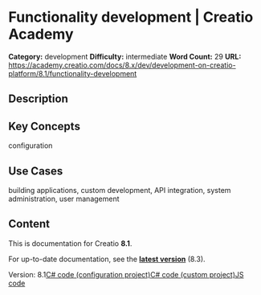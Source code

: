 # Functionality development | Creatio Academy

**Category:** development **Difficulty:** intermediate **Word Count:** 29
**URL:**
https://academy.creatio.com/docs/8.x/dev/development-on-creatio-platform/8.1/functionality-development

## Description

## Key Concepts

configuration

## Use Cases

building applications, custom development, API integration, system
administration, user management

## Content

This is documentation for Creatio **8.1**.

For up-to-date documentation, see the
**[latest version](/docs/8.x/dev/development-on-creatio-platform/functionality-development)**
(8.3).

Version:
8.1[C# code (configuration project)](/docs/8.x/dev/development-on-creatio-platform/8.1/development-tools/external-ides/examples/develop-c-sharp-code-in-a-configuration-project)[C# code (custom project)](/docs/8.x/dev/development-on-creatio-platform/8.1/development-tools/external-ides/examples/develop-c-sharp-code-in-a-custom-project)[JS code](/docs/8.x/dev/development-on-creatio-platform/8.1/development-tools/external-ides/examples/develop-the-client-code)
